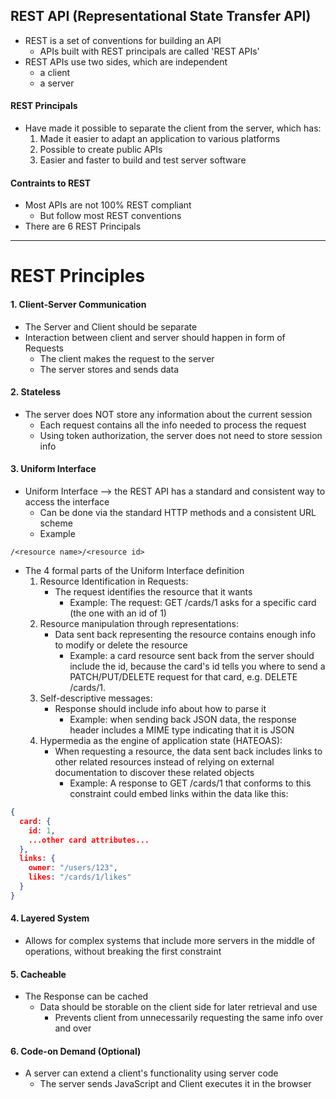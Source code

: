 
## REST API (Representational State Transfer API) 
* REST is a set of conventions for building an API
	* APIs built with REST principals are called 'REST APIs'
* REST APIs use two sides, which are independent
	* a client 
	* a server

#### REST Principals
* Have made it possible to separate the client from the server, which has:
	1) Made it easier to adapt an application to various platforms
	2) Possible to create public APIs
	3) Easier and faster to build and test server software
#### Contraints to REST
* Most APIs are not 100% REST compliant
	* But follow most REST conventions
* There are 6 REST Principals

--- 
# REST Principles
#### 1. Client-Server Communication
* The Server and Client should be separate
* Interaction between client and server should happen in form of Requests
	* The client makes the request to the server
	* The server stores and sends data
#### 2. Stateless
* The server does NOT store any information about the current session
	* Each request contains all the info needed to process the request
	* Using token authorization, the server does not need to store session info
#### 3. Uniform Interface
* Uniform Interface --> the REST API has a standard and consistent way to access the interface
	* Can be done via the standard HTTP methods and a consistent URL scheme
	* Example
```
/<resource name>/<resource id>
```

* The 4 formal parts of the Uniform Interface definition
	1) Resource Identification in Requests:
		* The request identifies the resource that it wants
			* Example: The request: GET /cards/1  asks for a specific card (the one with an id of 1)
	2) Resource manipulation through representations:
		* Data sent back representing the resource contains enough info to modify or delete the resource
			* Example:  a card resource sent back from the server should include the id, because the card's id tells you where to send a PATCH/PUT/DELETE request for that card, e.g. DELETE /cards/1. 
	3) Self-descriptive messages:
		* Response should include info about how to parse it
			* Example: when sending back JSON data, the response header includes a MIME type indicating that it is JSON
	4) Hypermedia as the engine of application state (HATEOAS):
		* When requesting a resource, the data sent back includes links to other related resources instead of relying on external documentation to discover these related objects
			* Example: A response to GET /cards/1 that conforms to this constraint could embed links within the data like this:
```json
{ 
  card: { 
    id: 1, 
    ...other card attributes... 
  }, 
  links: { 
    owner: "/users/123", 
    likes: "/cards/1/likes" 
  } 
}
```

#### 4. Layered System
* Allows for complex systems that include more servers in the middle of operations, without breaking the first constraint
#### 5. Cacheable
* The Response can be cached
	* Data should be storable on the client side for later retrieval and use
		* Prevents client from unnecessarily requesting the same info over and over
#### 6. Code-on Demand (Optional)
* A server can extend a client's functionality using server code
	* The server sends JavaScript and Client executes it in the browser
